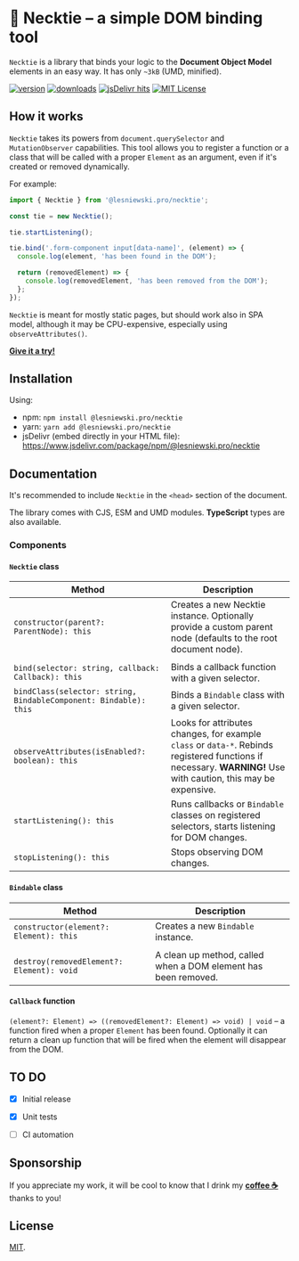 # 👔 Necktie – a simple DOM binding tool

`Necktie` is a library that binds your logic to the **Document Object Model** elements in an easy way. It has only `~3kB` (UMD, minified).

[![version](https://img.shields.io/npm/v/%40lesniewski.pro/necktie.svg)](http://npm.im/%40lesniewski.pro/necktie)
[![downloads](https://img.shields.io/npm/dm/%40lesniewski.pro/necktie.svg)](http://npm-stat.com/charts.html?package=%40lesniewski.pro/necktie)
[![jsDelivr hits](https://data.jsdelivr.com/v1/package/npm/@lesniewski.pro/necktie/badge?style=rounded)](https://www.jsdelivr.com/package/npm/@lesniewski.pro/necktie)
[![MIT License](https://img.shields.io/npm/l/%40lesniewski.pro/necktie.svg)](http://opensource.org/licenses/MIT)


## How it works

`Necktie` takes its powers from `document.querySelector` and `MutationObserver` capabilities. This tool allows you to register a function or a class that will be called with a proper `Element` as an argument, even if it's created or removed dynamically.

For example:
```javascript
import { Necktie } from '@lesniewski.pro/necktie';

const tie = new Necktie();

tie.startListening();

tie.bind('.form-component input[data-name]', (element) => {
  console.log(element, 'has been found in the DOM');

  return (removedElement) => {
    console.log(removedElement, 'has been removed from the DOM');
  };
});
```

`Necktie` is meant for mostly static pages, but should work also in SPA model, although it may be CPU-expensive, especially using `observeAttributes()`.

**[Give it a try!](https://codesandbox.io/s/necktie-sandbox-bh5gn)**


## Installation

Using:
- npm: `npm install @lesniewski.pro/necktie`
- yarn: `yarn add @lesniewski.pro/necktie`
- jsDelivr (embed directly in your HTML file): https://www.jsdelivr.com/package/npm/@lesniewski.pro/necktie


## Documentation

It's recommended to include `Necktie` in the `<head>` section of the document.

The library comes with CJS, ESM and UMD modules. **TypeScript** types are also available.

### Components

#### `Necktie` class 
| Method                                                                 | Description                                             |
| ---------------------------------------------------------------------- | ---                                                     |
| `constructor(parent?: ParentNode): this`                               | Creates a new Necktie instance. Optionally provide a custom parent node (defaults to the root document node). |
|                                                                        |                                                         |
| `bind(selector: string, callback: Callback): this`                     | Binds a callback function with a given selector.        |
| `bindClass(selector: string, BindableComponent: Bindable): this`       | Binds a `Bindable` class with a given selector.         |
| `observeAttributes(isEnabled?: boolean): this`                         | Looks for attributes changes, for example `class` or `data-*`. Rebinds registered functions if necessary. **WARNING!** Use with caution, this may be expensive. |
| `startListening(): this`                                               | Runs callbacks or `Bindable` classes on registered selectors, starts listening for DOM changes. 
| `stopListening(): this`                                                | Stops observing DOM changes.                            |

#### `Bindable` class
| Method                                                                | Description                                             |
| --------------------------------------------------------------------- | ---                                                     |
| `constructor(element?: Element): this`                                | Creates a new `Bindable` instance.                      |
|                                                                       |                                                         |
| `destroy(removedElement?: Element): void`                             | A clean up method, called when a DOM element has been removed. |

#### `Callback` function
`(element?: Element) => ((removedElement?: Element) => void) | void` – a function fired when a proper `Element` has been found. Optionally it can return a clean up function that will be fired when the element will disappear from the DOM.


## TO DO
- [x] Initial release
- [x] Unit tests
- [ ] CI automation


## Sponsorship
If you appreciate my work, it will be cool to know that I drink my **[coffee ☕](https://www.buymeacoffee.com/leshniak)** thanks to you!


## License

[MIT](LICENSE).
